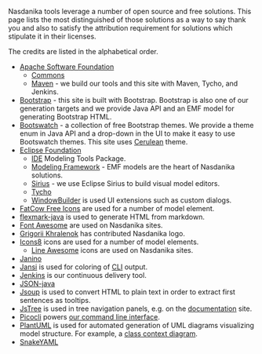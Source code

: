 Nasdanika tools leverage a number of open source and free solutions. 
This page lists the most distinguished of those solutions as a way to say thank you and also to satisfy the attribution requirement for solutions which stipulate it in their licenses.

The credits are listed in the alphabetical order.

* [Apache Software Foundation](https://www.apache.org/)
    * [Commons](https://commons.apache.org/)
    * [Maven](https://maven.apache.org/) - we build our tools and this site with Maven, Tycho, and Jenkins.
* [Bootstrap](https://getbootstrap.com/) - this site is built with Bootstrap. Bootstrap is also one of our generation targets and we provide Java API and an EMF model for generating Bootstrap HTML.
* [Bootswatch](https://bootswatch.com/) - a collection of free Bootstrap themes. We provide a theme enum in Java API and a drop-down in the UI to make it easy to use Bootswatch themes. This site uses [Cerulean](https://bootswatch.com/cerulean/) theme.
* [Eclipse Foundation](https://www.eclipse.org/org/foundation/)
    * [IDE](https://www.eclipse.org/eclipseide/) Modeling Tools Package.
    * [Modeling Framework](https://www.eclipse.org/modeling/emf/) - EMF models are the heart of Nasdanika solutions.
    * [Sirius](https://www.eclipse.org/sirius/) - we use Eclipse Sirius to build visual model editors.
    * [Tycho](https://www.eclipse.org/tycho/)
    * [WindowBuilder](https://www.eclipse.org/windowbuilder/) is used UI extensions such as custom dialogs.
* [FatCow Free Icons](https://www.fatcow.com/free-icons) are used for a number of model element.
* [flexmark-java](https://github.com/vsch/flexmark-java) is used to generate HTML from markdown.
* [Font Awesome](https://fontawesome.com/) are used on Nasdanika sites.  
* [Grigorii Khralenok](https://www.linkedin.com/in/grigorii-khralenok-a2aa86127/) has contributed Nasdanika logo.
* [Icons8](https://icons8.com) icons are used for a number of model elements.
    * [Line Awesome](https://icons8.com/line-awesome) icons are used on Nasdanika sites.
* [Janino](https://janino-compiler.github.io/janino/)
* [Jansi](https://github.com/fusesource/jansi) is used for coloring of [CLI](doc/cli/index.html) output.
* [Jenkins](https://jenkins.io/) is our continuous delivery tool.
* [JSON-java](https://github.com/stleary/JSON-java)
* [Jsoup](https://jsoup.org/) is used to convert HTML to plain text in order to extract first sentences as tooltips. 
* [JsTree](https://www.jstree.com/) is used in tree navigation panels, e.g. on the [documentation](doc/index.html) site.
* [Picocli](https://picocli.info/) powers [our command line interface](doc/cli/index.html).
* [PlantUML](https://plantuml.com/) is used for automated generation of UML diagrams visualizing model structure. For example, a [class context diagram](doc/model-doc/75726e3a6f72672e6e617364616e696b612e76696e63692e626f6f747374726170/Appearance.html).  
* [SnakeYAML](https://bitbucket.org/asomov/snakeyaml/src/master/)
             